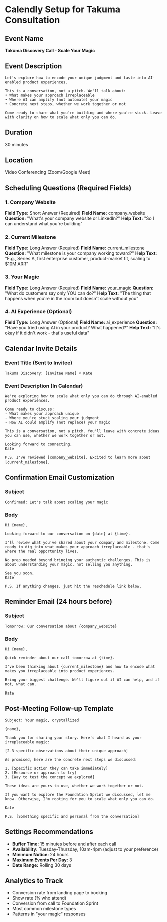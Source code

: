 # Calendly Setup for Takuma Consultation

## Event Name
**Takuma Discovery Call - Scale Your Magic**

## Event Description
```
Let's explore how to encode your unique judgment and taste into AI-enabled product experiences.

This is a conversation, not a pitch. We'll talk about:
• What makes your approach irreplaceable
• Where AI can amplify (not automate) your magic
• Concrete next steps, whether we work together or not

Come ready to share what you're building and where you're stuck. Leave with clarity on how to scale what only you can do.
```

## Duration
30 minutes

## Location
Video Conferencing (Zoom/Google Meet)

## Scheduling Questions (Required Fields)

### 1. Company Website
**Field Type:** Short Answer (Required)
**Field Name:** company_website
**Question:** "What's your company website or LinkedIn?"
**Help Text:** "So I can understand what you're building"

### 2. Current Milestone
**Field Type:** Long Answer (Required)
**Field Name:** current_milestone
**Question:** "What milestone is your company working toward?"
**Help Text:** "E.g., Series A, first enterprise customer, product-market fit, scaling to $10M ARR"

### 3. Your Magic
**Field Type:** Long Answer (Required)
**Field Name:** your_magic
**Question:** "What do customers say only YOU can do?"
**Help Text:** "The thing that happens when you're in the room but doesn't scale without you"

### 4. AI Experience (Optional)
**Field Type:** Long Answer (Optional)
**Field Name:** ai_experience
**Question:** "Have you tried using AI in your product? What happened?"
**Help Text:** "It's okay if it didn't work - that's useful data"

## Calendar Invite Details

### Event Title (Sent to Invitee)
```
Takuma Discovery: [Invitee Name] × Kate
```

### Event Description (In Calendar)
```
We're exploring how to scale what only you can do through AI-enabled product experiences.

Come ready to discuss:
- What makes your approach unique
- Where you're stuck scaling your judgment
- How AI could amplify (not replace) your magic

This is a conversation, not a pitch. You'll leave with concrete ideas you can use, whether we work together or not.

Looking forward to connecting,
Kate

P.S. I've reviewed [company_website]. Excited to learn more about [current_milestone].
```

## Confirmation Email Customization

### Subject
```
Confirmed: Let's talk about scaling your magic
```

### Body
```
Hi {name},

Looking forward to our conversation on {date} at {time}.

I'll review what you've shared about your company and milestone. Come ready to dig into what makes your approach irreplaceable - that's where the real opportunity lives.

No prep needed beyond bringing your authentic challenges. This is about understanding your magic, not selling you anything.

See you soon,
Kate

P.S. If anything changes, just hit the reschedule link below.
```

## Reminder Email (24 hours before)

### Subject
```
Tomorrow: Our conversation about {company_website}
```

### Body
```
Hi {name},

Quick reminder about our call tomorrow at {time}.

I've been thinking about {current_milestone} and how to encode what makes you irreplaceable into product experiences.

Bring your biggest challenge. We'll figure out if AI can help, and if not, what can.

Kate
```

## Post-Meeting Follow-up Template

```
Subject: Your magic, crystallized

{name},

Thank you for sharing your story. Here's what I heard as your irreplaceable magic:

[2-3 specific observations about their unique approach]

As promised, here are the concrete next steps we discussed:

1. [Specific action they can take immediately]
2. [Resource or approach to try]
3. [Way to test the concept we explored]

These ideas are yours to use, whether we work together or not.

If you want to explore the Foundation Sprint we discussed, let me know. Otherwise, I'm rooting for you to scale what only you can do.

Kate

P.S. [Something specific and personal from the conversation]
```

## Settings Recommendations

- **Buffer Time:** 15 minutes before and after each call
- **Availability:** Tuesday-Thursday, 10am-4pm (adjust to your preference)
- **Minimum Notice:** 24 hours
- **Maximum Events Per Day:** 3
- **Date Range:** Rolling 30 days

## Analytics to Track

- Conversion rate from landing page to booking
- Show rate (% who attend)
- Conversion from call to Foundation Sprint
- Most common milestone types
- Patterns in "your magic" responses